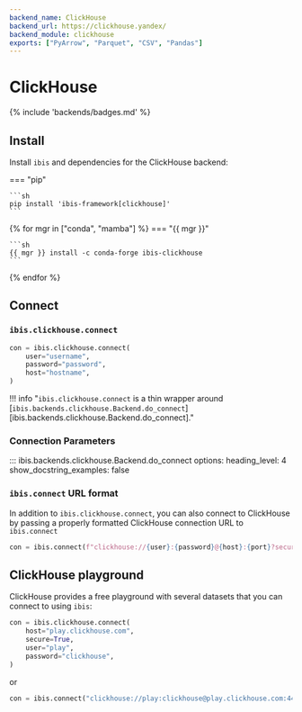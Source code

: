 ```yaml
---
backend_name: ClickHouse
backend_url: https://clickhouse.yandex/
backend_module: clickhouse
exports: ["PyArrow", "Parquet", "CSV", "Pandas"]
---
```


# ClickHouse

{% include 'backends/badges.md' %}

## Install

Install `ibis` and dependencies for the ClickHouse backend:

=== "pip"

    ```sh
    pip install 'ibis-framework[clickhouse]'
    ```

{% for mgr in ["conda", "mamba"] %}
=== "{{ mgr }}"

    ```sh
    {{ mgr }} install -c conda-forge ibis-clickhouse
    ```

{% endfor %}

## Connect

### `ibis.clickhouse.connect`

```python
con = ibis.clickhouse.connect(
    user="username",
    password="password",
    host="hostname",
)
```

<!-- prettier-ignore-start -->
!!! info "`ibis.clickhouse.connect` is a thin wrapper around [`ibis.backends.clickhouse.Backend.do_connect`][ibis.backends.clickhouse.Backend.do_connect]."
<!-- prettier-ignore-end -->

### Connection Parameters

<!-- prettier-ignore-start -->
::: ibis.backends.clickhouse.Backend.do_connect
    options:
      heading_level: 4
      show_docstring_examples: false
<!-- prettier-ignore-end -->

### `ibis.connect` URL format

In addition to `ibis.clickhouse.connect`, you can also connect to ClickHouse by
passing a properly formatted ClickHouse connection URL to `ibis.connect`

```python
con = ibis.connect(f"clickhouse://{user}:{password}@{host}:{port}?secure={secure}")
```

## ClickHouse playground

ClickHouse provides a free playground with several datasets that you can connect to using `ibis`:

```python
con = ibis.clickhouse.connect(
    host="play.clickhouse.com",
    secure=True,
    user="play",
    password="clickhouse",
)
```

or

```python
con = ibis.connect("clickhouse://play:clickhouse@play.clickhouse.com:443?secure=True")
```
